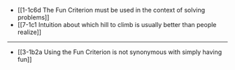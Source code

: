 - [[1-1c6d The Fun Criterion must be used in the context of solving problems]]
- [[7-1c1 Intuition about which hill to climb is usually better than people realize]]
---
- [[3-1b2a Using the Fun Criterion is not synonymous with simply having fun]]
